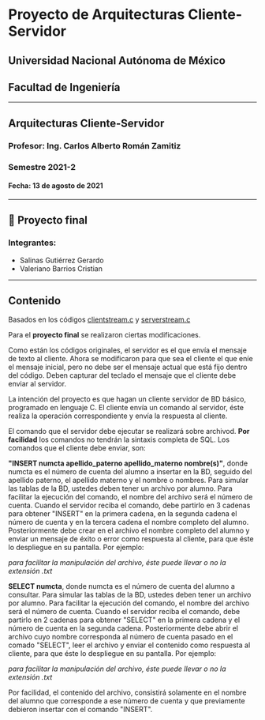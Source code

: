 # Proyecto de Arquitecturas Cliente-Servidor

## Universidad Nacional Autónoma de México

## Facultad de Ingeniería
-------------- 
## Arquitecturas Cliente-Servidor
### Profesor: Ing. Carlos Alberto Román Zamitiz
### Semestre 2021-2
#### Fecha: 13 de agosto de 2021
-------------
## 🎒 Proyecto final

### Integrantes:
- Salinas Gutiérrez Gerardo
- Valeriano Barrios Cristian
----------- 
## Contenido
Basados en los códigos [clientstream.c](code/other%20code/clientstream.c) y [serverstream.c](code/other%20code/serverstream.c)

Para el **proyecto final** se realizaron ciertas modificaciones.

Como están los códigos originales, el servidor es el que envía el mensaje de texto al cliente. Ahora se modificaron para que sea el cliente el que eníe el mensaje inicial, pero no debe ser el mensaje actual que está fijo dentro del código. Deben capturar del teclado el mensaje que el cliente debe enviar al servidor.

La intención del proyecto es que hagan un cliente servidor de BD básico, programado en lenguaje C. El cliente envía un comando al servidor, éste realiza la operación correspondiente y envía la respuesta al cliente. 

El comando que el servidor debe ejecutar se realizará sobre archivod. **Por facilidad** los comandos no tendrán la sintaxis completa de SQL. Los comandos que el cliente debe enviar, son:

**"INSERT numcta apellido_paterno apellido_materno nombre(s)"**, donde numcta es el número de cuenta del alumno a insertar en la BD, seguido del apellido paterno, el apellido materno y el nombre o nombres. Para simular las tablas de la BD, ustedes deben tener un archivo por alumno. Para facilitar la ejecución del comando, el nombre del archivo será el número de cuenta. Cuando el servidor reciba el comando, debe partirlo en 3 cadenas para obtener "INSERT" en la primera cadena, en la segunda cadena el número de cuenta y en la tercera cadena el nombre completo del alumno. Posteriormente debe crear en el archivo el nombre completo del alumno y enviar un mensaje de éxito o error como respuesta al cliente, para que éste lo despliegue en su pantalla. Por ejemplo: 

*para facilitar la manipulación del archivo, éste puede llevar o no la extensión .txt*

**SELECT numcta**, donde numcta es el número de cuenta del alumno a consultar. Para simular las tablas de la BD, ustedes deben tener un archivo por alumno. Para facilitar la ejecución del comando, el nombre del archivo será el número de cuenta. Cuando el servidor reciba el comando, debe partirlo en 2 cadenas para obtener "SELECT" en la primera cadena y el número de cuenta en la segunda cadena. Posteriormente debe abrir el archivo cuyo nombre corresponda al número de cuenta pasado en el comado "SELECT", leer el archivo y enviar el contenido como respuesta al cliente, para que éste lo despliegue en su pantalla. Por ejemplo:

*para facilitar la manipulación del archivo, éste puede llevar o no la extensión .txt*

Por facilidad, el contenido del archivo, consistirá solamente en el nombre del alumno que corresponde a ese número de cuenta y que previamente debieron insertar con el comando "INSERT". 
